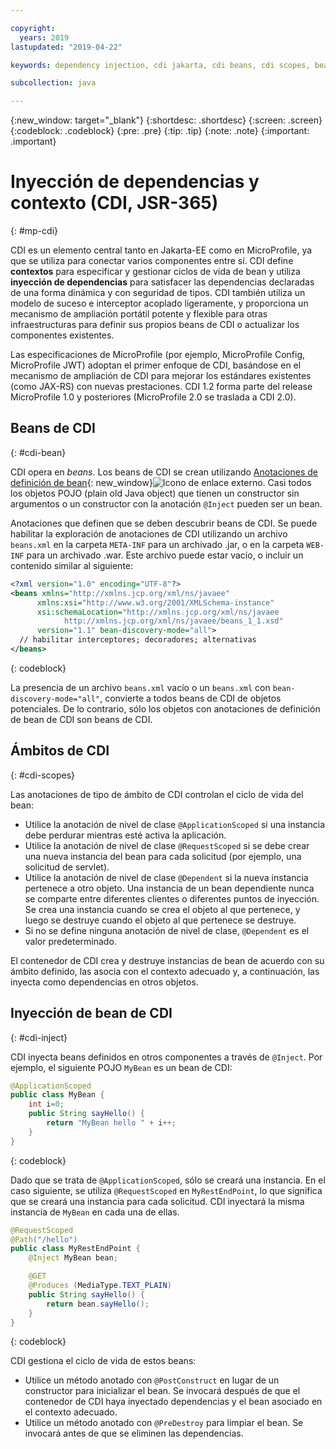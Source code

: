 ```yaml
---

copyright:
  years: 2019
lastupdated: "2019-04-22"

keywords: dependency injection, cdi jakarta, cdi beans, cdi scopes, bean lifecycle, context injection microprofile, microprofile cdi

subcollection: java

---
```


{:new_window: target="_blank"}
{:shortdesc: .shortdesc}
{:screen: .screen}
{:codeblock: .codeblock}
{:pre: .pre}
{:tip: .tip}
{:note: .note}
{:important: .important}

# Inyección de dependencias y contexto (CDI, JSR-365)
{: #mp-cdi}

CDI es un elemento central tanto en Jakarta-EE como en MicroProfile, ya que se utiliza para conectar varios componentes entre sí. CDI define **contextos** para especificar y gestionar ciclos de vida de bean y utiliza **inyección de dependencias** para satisfacer las dependencias declaradas de una forma dinámica y con seguridad de tipos. CDI también utiliza un modelo de suceso e interceptor acoplado ligeramente, y proporciona un mecanismo de ampliación portátil potente y flexible para otras infraestructuras para definir sus propios beans de CDI o actualizar los componentes existentes.

Las especificaciones de MicroProfile (por ejemplo, MicroProfile Config, MicroProfile JWT) adoptan el primer enfoque de CDI, basándose en el mecanismo de ampliación de CDI para mejorar los estándares existentes (como JAX-RS) con nuevas prestaciones. CDI 1.2 forma parte del release MicroProfile 1.0 y posteriores (MicroProfile 2.0 se traslada a CDI 2.0).

## Beans de CDI
{: #cdi-bean}

CDI opera en _beans_. Los beans de CDI se crean utilizando [Anotaciones de definición de bean](https://docs.jboss.org/cdi/spec/2.0/cdi-spec.html){: new_window}![Icono de enlace externo](../icons/launch-glyph.svg "Icono de enlace externo"). Casi todos los objetos POJO (plain old Java object) que tienen un constructor sin argumentos o un constructor con la anotación `@Inject` pueden ser un bean.

Anotaciones que definen que se deben descubrir beans de CDI. Se puede habilitar la exploración de anotaciones de CDI utilizando un archivo
`beans.xml` en la carpeta `META-INF` para un archivado .jar, o en la carpeta `WEB-INF` para un archivado .war. Este archivo puede estar vacío, o incluir un contenido similar al siguiente:

```xml
<?xml version="1.0" encoding="UTF-8"?>
<beans xmlns="http://xmlns.jcp.org/xml/ns/javaee"
      xmlns:xsi="http://www.w3.org/2001/XMLSchema-instance"
      xsi:schemaLocation="http://xmlns.jcp.org/xml/ns/javaee
            http://xmlns.jcp.org/xml/ns/javaee/beans_1_1.xsd"
      version="1.1" bean-discovery-mode="all">
  // habilitar interceptores; decoradores; alternativas
</beans>
```
{: codeblock}

La presencia de un archivo `beans.xml` vacío o un `beans.xml` con `bean-discovery-mode="all"`, convierte a todos beans de CDI de objetos potenciales. De lo contrario, sólo los objetos con anotaciones de definición de bean de CDI son beans de CDI.

## Ámbitos de CDI
{: #cdi-scopes}

Las anotaciones de tipo de ámbito de CDI controlan el ciclo de vida del bean:

* Utilice la anotación de nivel de clase `@ApplicationScoped` si una instancia debe perdurar mientras esté activa la aplicación.
* Utilice la anotación de nivel de clase `@RequestScoped` si se debe crear una nueva instancia del bean para cada solicitud (por ejemplo, una solicitud de servlet).
* Utilice la anotación de nivel de clase `@Dependent` si la nueva instancia pertenece a otro objeto. Una instancia de un bean dependiente nunca se comparte entre diferentes clientes o diferentes puntos de inyección. Se crea una instancia cuando se crea el objeto al que pertenece, y luego se destruye cuando el objeto al que pertenece se destruye.
* Si no se define ninguna anotación de nivel de clase, `@Dependent` es el valor predeterminado.

El contenedor de CDI crea y destruye instancias de bean de acuerdo con su ámbito definido, las asocia con el contexto adecuado y, a continuación, las inyecta como dependencias en otros objetos.

## Inyección de bean de CDI
{: #cdi-inject}

CDI inyecta beans definidos en otros componentes a través de `@Inject`. Por ejemplo, el siguiente POJO `MyBean` es un bean de CDI:

```java
@ApplicationScoped
public class MyBean {
    int i=0;
    public String sayHello() {
        return "MyBean hello " + i++;
    }
}
```
{: codeblock}

Dado que se trata de `@ApplicationScoped`, sólo se creará una instancia. En el caso siguiente, se utiliza `@RequestScoped` en `MyRestEndPoint`, lo que significa que se creará una instancia para cada solicitud. CDI inyectará la misma instancia de `MyBean` en cada una de ellas.

```java
@RequestScoped
@Path("/hello")
public class MyRestEndPoint {
    @Inject MyBean bean;

    @GET
    @Produces (MediaType.TEXT_PLAIN)
    public String sayHello() {
        return bean.sayHello();
    }
}
```
{: codeblock}

CDI gestiona el ciclo de vida de estos beans:

* Utilice un método anotado con `@PostConstruct` en lugar de un constructor para inicializar el bean. Se invocará después de que el contenedor de CDI haya inyectado dependencias y el bean asociado en el contexto adecuado.
* Utilice un método anotado con `@PreDestroy` para limpiar el bean. Se invocará antes de que se eliminen las dependencias.
